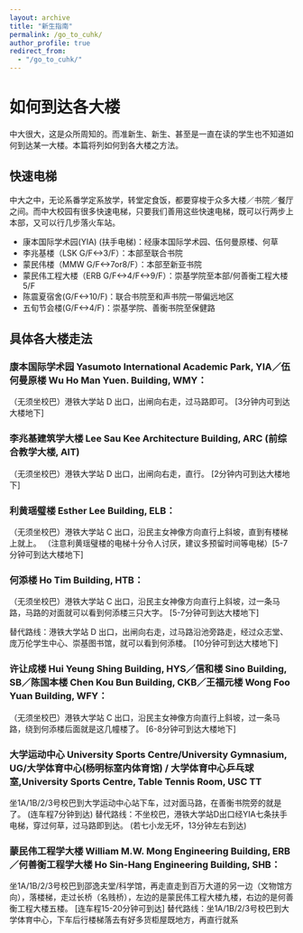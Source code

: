 ```yaml
---
layout: archive
title: "新生指南"
permalink: /go_to_cuhk/
author_profile: true
redirect_from:
  - "/go_to_cuhk/"
---
```



# 如何到达各大楼

中大很大，这是众所周知的。而准新生、新生、甚至是一直在读的学生也不知道如何到达某一大楼。本篇将列如何到各大楼之方法。

## 快速电梯

中大之中，无论系番学定系放学，转堂定食饭，都要穿梭于众多大楼／书院／餐厅之间。而中大校园有很多快速电梯，只要我们善用这些快速电梯，既可以行两步上本部，又可以行几步落火车站。

- 康本国际学术园(YIA) (扶手电梯)：经康本国际学术园、伍何曼原楼、何草
- 李兆基楼（LSK G/F<->3/F）：本部至联合书院
- 蒙民伟楼（MMW G/F<->7or8/F）：本部至新亚书院
- 蒙民伟工程大楼（ERB G/F<->4/F<->9/F）：崇基学院至本部/何善衡工程大楼5/F
- 陈震夏宿舍(G/F<->10/F)：联合书院至和声书院一带偏远地区
- 五旬节会楼(G/F<->4/F)：崇基学院、善衡书院至保健路

## 具体各大楼走法

### 康本国际学术园 Yasumoto International Academic Park, YIA／伍何曼原楼 Wu Ho Man Yuen. Building, WMY：

（无须坐校巴）港铁大学站 D 出口，出闸向右走，过马路即可。 [3分钟内可到达大楼地下]

### 李兆基建筑学大楼 Lee Sau Kee Architecture Building, ARC (前综合教学大楼, AIT)

（无须坐校巴）港铁大学站 D 出口，出闸向右走，直行。 [2分钟内可到达大楼地下]

### 利黄瑶璧楼 Esther Lee Building, ELB：

（无须坐校巴）港铁大学站 C 出口，沿民主女神像方向直行上斜坡，直到有楼梯上就上。 （注意利黄瑶璧楼的电梯十分令人讨厌，建议多预留时间等电梯）[5-7分钟可到达大楼地下]

### 何添楼 Ho Tim Building, HTB：

（无须坐校巴）港铁大学站 C 出口，沿民主女神像方向直行上斜坡，过一条马路，马路的对面就可以看到何添楼三只大字。 [5-7分钟可到达大楼地下]

替代路线：港铁大学站 D 出口，出闸向右走，过马路沿池旁路走，经过众志堂、庞万伦学生中心、崇基图书馆，就可以看到何添楼。 [10分钟可到达大楼地下]

### 许让成楼 Hui Yeung Shing Building, HYS／信和楼 Sino Building, SB／陈国本楼 Chen Kou Bun Building, CKB／王福元楼 Wong Foo Yuan Building, WFY：

（无须坐校巴）港铁大学站 C 出口，沿民主女神像方向直行上斜坡，过一条马路，绕到何添楼后面就是这几幢楼了。 [6-8分钟可到达大楼地下]

### 大学运动中心 University Sports Centre/University Gymnasium, UG/大学体育中心(杨明标室内体育馆) / 大学体育中心乒乓球室,University Sports Centre, Table Tennis Room, USC TT

坐1A/1B/2/3号校巴到大学运动中心站下车，过对面马路，在善衡书院旁的就是了。 (连车程7分钟到达)
替代路线：不坐校巴，港铁大学站D出口经YIA七条扶手电梯，穿过何草，过马路即到达。 (若七小龙无坏，13分钟左右到达)

### 蒙民伟工程学大楼 William M.W. Mong Engineering Building, ERB／何善衡工程学大楼 Ho Sin-Hang Engineering Building, SHB：

坐1A/1B/2/3号校巴到邵逸夫堂/科学馆，再走直走到百万大道的另一边（文物馆方向），落楼梯，走过长桥（名贱桥），左边的是蒙民伟工程大楼九楼，右边的是何善衡工程大楼五楼。 [连车程15-20分钟可到达]
替代路线：坐1A/1B/2/3号校巴到大学体育中心，下车后行楼梯落去有好多货柜屋既地方，再直行就系
